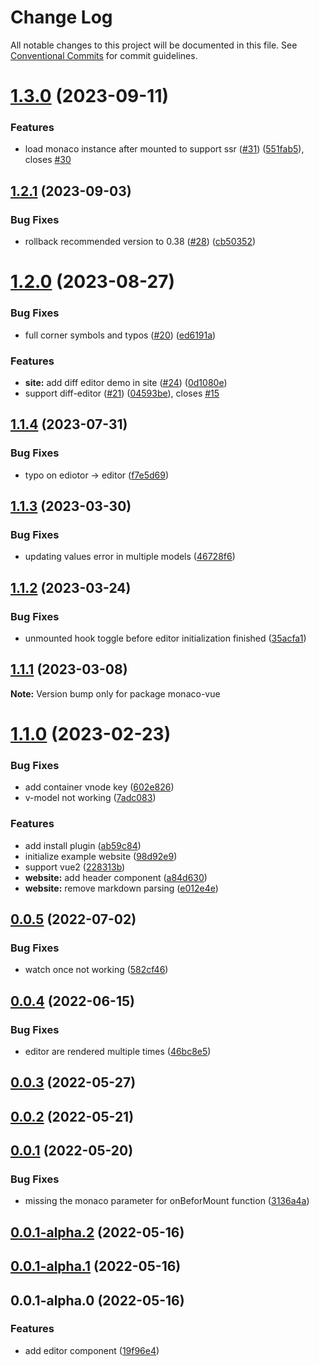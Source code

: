 # Change Log

All notable changes to this project will be documented in this file.
See [Conventional Commits](https://conventionalcommits.org) for commit guidelines.

# [1.3.0](https://github.com/imguolao/monaco-vue/compare/v1.2.1...v1.3.0) (2023-09-11)

### Features

- load monaco instance after mounted to support ssr ([#31](https://github.com/imguolao/monaco-vue/issues/31)) ([551fab5](https://github.com/imguolao/monaco-vue/commit/551fab5b7750d081fa6750bd5a1a4914bfb285d7)), closes [#30](https://github.com/imguolao/monaco-vue/issues/30)

## [1.2.1](https://github.com/imguolao/monaco-vue/compare/v1.2.0...v1.2.1) (2023-09-03)

### Bug Fixes

- rollback recommended version to 0.38 ([#28](https://github.com/imguolao/monaco-vue/issues/28)) ([cb50352](https://github.com/imguolao/monaco-vue/commit/cb50352224b7746cee56b0a0d5a80d446664a46e))

# [1.2.0](https://github.com/imguolao/monaco-vue/compare/v1.1.4...v1.2.0) (2023-08-27)

### Bug Fixes

- full corner symbols and typos ([#20](https://github.com/imguolao/monaco-vue/issues/20)) ([ed6191a](https://github.com/imguolao/monaco-vue/commit/ed6191ad4ae3630575996a0d030f340db261b992))

### Features

- **site:** add diff editor demo in site ([#24](https://github.com/imguolao/monaco-vue/issues/24)) ([0d1080e](https://github.com/imguolao/monaco-vue/commit/0d1080ee6ea401a1f2862ae76bd60588b54a7938))
- support diff-editor ([#21](https://github.com/imguolao/monaco-vue/issues/21)) ([04593be](https://github.com/imguolao/monaco-vue/commit/04593be1df1093e480ade3f4d2147c10f76237af)), closes [#15](https://github.com/imguolao/monaco-vue/issues/15)

## [1.1.4](https://github.com/imguolao/monaco-vue/compare/v1.1.3...v1.1.4) (2023-07-31)

### Bug Fixes

- typo on ediotor -> editor ([f7e5d69](https://github.com/imguolao/monaco-vue/commit/f7e5d69fc9bb0b6a3f77d34687cbd65c8a8ea126))

## [1.1.3](https://github.com/imguolao/monaco-vue/compare/v1.1.2...v1.1.3) (2023-03-30)

### Bug Fixes

- updating values error in multiple models ([46728f6](https://github.com/imguolao/monaco-vue/commit/46728f6cf0c53629cee4e3a9702f4fc80cc79df8))

## [1.1.2](https://github.com/imguolao/monaco-vue/compare/v1.1.1...v1.1.2) (2023-03-24)

### Bug Fixes

- unmounted hook toggle before editor initialization finished ([35acfa1](https://github.com/imguolao/monaco-vue/commit/35acfa1edbf766d1faa646a4e57330d2e1a06b44))

## [1.1.1](https://github.com/imguolao/monaco-vue/compare/v1.1.0...v1.1.1) (2023-03-08)

**Note:** Version bump only for package monaco-vue

# [1.1.0](https://github.com/imguolao/monaco-vue/compare/v0.0.5...v1.1.0) (2023-02-23)

### Bug Fixes

- add container vnode key ([602e826](https://github.com/imguolao/monaco-vue/commit/602e826bf2a7e6b762d8458e796f106c0f5f0ea0))
- v-model not working ([7adc083](https://github.com/imguolao/monaco-vue/commit/7adc0836f5cc45b3cca1f61f1c0f2eda7c6df97a))

### Features

- add install plugin ([ab59c84](https://github.com/imguolao/monaco-vue/commit/ab59c84cec24ef105ac1664f9608660406898a3d))
- initialize example website ([98d92e9](https://github.com/imguolao/monaco-vue/commit/98d92e92208141de87bcde5d15f95d8966dec623))
- support vue2 ([228313b](https://github.com/imguolao/monaco-vue/commit/228313b90329100a6a47a8258bb6ab01c63aa369))
- **website:** add header component ([a84d630](https://github.com/imguolao/monaco-vue/commit/a84d6303ff5f3511fbb30793175cd9356ad3e03f))
- **website:** remove markdown parsing ([e012e4e](https://github.com/imguolao/monaco-vue/commit/e012e4eb993a47ef55a0889a4f9828d3044c8790))

## [0.0.5](https://github.com/imguolao/monaco-vue/compare/v0.0.4...v0.0.5) (2022-07-02)

### Bug Fixes

- watch once not working ([582cf46](https://github.com/imguolao/monaco-vue/commit/582cf46c97d25324c256eaf8f3adbda925dc4ac1))

## [0.0.4](https://github.com/imguolao/monaco-vue/compare/v0.0.2...v0.0.4) (2022-06-15)

### Bug Fixes

- editor are rendered multiple times ([46bc8e5](https://github.com/imguolao/monaco-vue/commit/46bc8e5f9b39ddac5d296f34b5e88e4b8aeb8bc0))

## [0.0.3](https://github.com/imguolao/monaco-vue/compare/v0.0.2...v0.0.3) (2022-05-27)

## [0.0.2](https://github.com/imguolao/monaco-vue/compare/v0.0.1...v0.0.2) (2022-05-21)

## [0.0.1](https://github.com/imguolao/monaco-vue/compare/v0.0.1-alpha.2...v0.0.1) (2022-05-20)

### Bug Fixes

- missing the monaco parameter for onBeforMount function ([3136a4a](https://github.com/imguolao/monaco-vue/commit/3136a4aa2e00132926cab15d7971c51b518d16b0))

## [0.0.1-alpha.2](https://github.com/imguolao/monaco-vue/compare/v0.0.1-alpha.1...v0.0.1-alpha.2) (2022-05-16)

## [0.0.1-alpha.1](https://github.com/imguolao/monaco-vue/compare/v0.0.1-alpha.0...v0.0.1-alpha.1) (2022-05-16)

## 0.0.1-alpha.0 (2022-05-16)

### Features

- add editor component ([19f96e4](https://github.com/imguolao/monaco-vue/commit/19f96e46c69358ceba8baf829de48cf90cf86e49))
